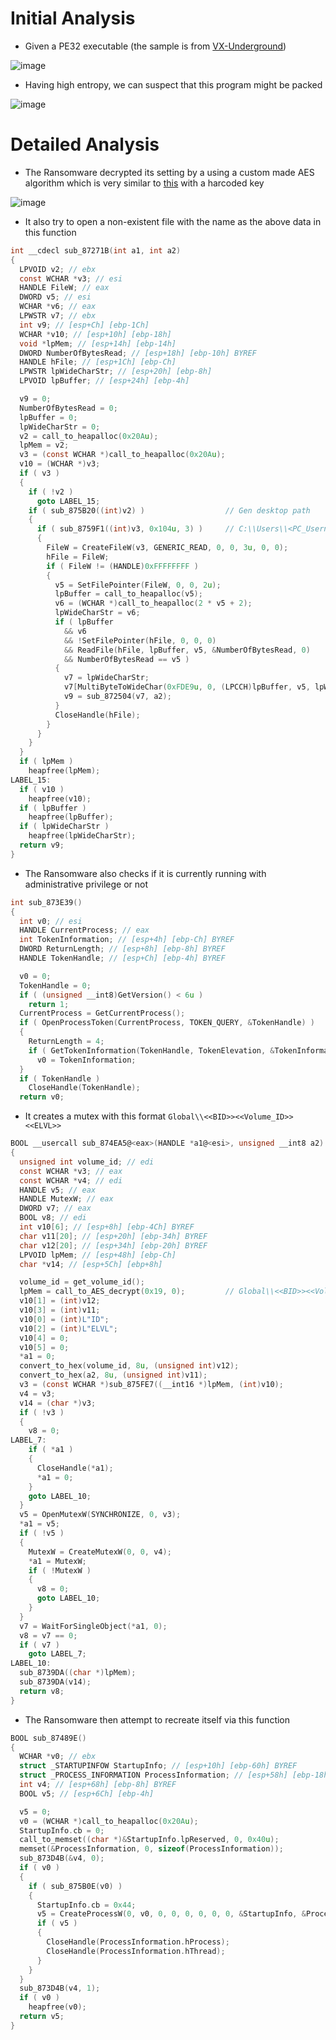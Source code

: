 # Initial Analysis
- Given a PE32 executable (the sample is from [VX-Underground](https://vx-underground.org/))

![image](https://github.com/user-attachments/assets/edd36d17-b5aa-42a0-a6c2-e86ed1bd818d)

- Having high entropy, we can suspect that this program might be packed

![image](https://github.com/user-attachments/assets/2a42b5b5-3bf7-43aa-8249-a9fec9433671)

# Detailed Analysis
- The Ransomware decrypted its setting by a using a custom made AES algorithm which is very similar to [this](https://github.com/pjok1122/AES-Optimization) with a harcoded key

![image](https://github.com/user-attachments/assets/5a343e11-be48-40fc-b3fd-be11dd6a4da1)

- It also try to open a non-existent file with the name as the above data in this function
```C
int __cdecl sub_87271B(int a1, int a2)
{
  LPVOID v2; // ebx
  const WCHAR *v3; // esi
  HANDLE FileW; // eax
  DWORD v5; // esi
  WCHAR *v6; // eax
  LPWSTR v7; // ebx
  int v9; // [esp+Ch] [ebp-1Ch]
  WCHAR *v10; // [esp+10h] [ebp-18h]
  void *lpMem; // [esp+14h] [ebp-14h]
  DWORD NumberOfBytesRead; // [esp+18h] [ebp-10h] BYREF
  HANDLE hFile; // [esp+1Ch] [ebp-Ch]
  LPWSTR lpWideCharStr; // [esp+20h] [ebp-8h]
  LPVOID lpBuffer; // [esp+24h] [ebp-4h]

  v9 = 0;
  NumberOfBytesRead = 0;
  lpBuffer = 0;
  lpWideCharStr = 0;
  v2 = call_to_heapalloc(0x20Au);
  lpMem = v2;
  v3 = (const WCHAR *)call_to_heapalloc(0x20Au);
  v10 = (WCHAR *)v3;
  if ( v3 )
  {
    if ( !v2 )
      goto LABEL_15;
    if ( sub_875B20((int)v2) )                  // Gen desktop path
    {
      if ( sub_8759F1((int)v3, 0x104u, 3) )     // C:\\Users\\<PC_Username>\\Desktop\\backm
      {
        FileW = CreateFileW(v3, GENERIC_READ, 0, 0, 3u, 0, 0);
        hFile = FileW;
        if ( FileW != (HANDLE)0xFFFFFFFF )
        {
          v5 = SetFilePointer(FileW, 0, 0, 2u);
          lpBuffer = call_to_heapalloc(v5);
          v6 = (WCHAR *)call_to_heapalloc(2 * v5 + 2);
          lpWideCharStr = v6;
          if ( lpBuffer
            && v6
            && !SetFilePointer(hFile, 0, 0, 0)
            && ReadFile(hFile, lpBuffer, v5, &NumberOfBytesRead, 0)
            && NumberOfBytesRead == v5 )
          {
            v7 = lpWideCharStr;
            v7[MultiByteToWideChar(0xFDE9u, 0, (LPCCH)lpBuffer, v5, lpWideCharStr, v5)] = 0;
            v9 = sub_872504(v7, a2);
          }
          CloseHandle(hFile);
        }
      }
    }
  }
  if ( lpMem )
    heapfree(lpMem);
LABEL_15:
  if ( v10 )
    heapfree(v10);
  if ( lpBuffer )
    heapfree(lpBuffer);
  if ( lpWideCharStr )
    heapfree(lpWideCharStr);
  return v9;
}
```
- The Ransomware also checks if it is currently running with administrative privilege or not
```C
int sub_873E39()
{
  int v0; // esi
  HANDLE CurrentProcess; // eax
  int TokenInformation; // [esp+4h] [ebp-Ch] BYREF
  DWORD ReturnLength; // [esp+8h] [ebp-8h] BYREF
  HANDLE TokenHandle; // [esp+Ch] [ebp-4h] BYREF

  v0 = 0;
  TokenHandle = 0;
  if ( (unsigned __int8)GetVersion() < 6u )
    return 1;
  CurrentProcess = GetCurrentProcess();
  if ( OpenProcessToken(CurrentProcess, TOKEN_QUERY, &TokenHandle) )
  {
    ReturnLength = 4;
    if ( GetTokenInformation(TokenHandle, TokenElevation, &TokenInformation, 4u, &ReturnLength) )
      v0 = TokenInformation;
  }
  if ( TokenHandle )
    CloseHandle(TokenHandle);
  return v0;
```
- It creates a mutex with this format `Global\\<<BID>><<Volume_ID>><<ELVL>>`
```C
BOOL __usercall sub_874EA5@<eax>(HANDLE *a1@<esi>, unsigned __int8 a2)
{
  unsigned int volume_id; // edi
  const WCHAR *v3; // eax
  const WCHAR *v4; // edi
  HANDLE v5; // eax
  HANDLE MutexW; // eax
  DWORD v7; // eax
  BOOL v8; // edi
  int v10[6]; // [esp+8h] [ebp-4Ch] BYREF
  char v11[20]; // [esp+20h] [ebp-34h] BYREF
  char v12[20]; // [esp+34h] [ebp-20h] BYREF
  LPVOID lpMem; // [esp+48h] [ebp-Ch]
  char *v14; // [esp+5Ch] [ebp+8h]

  volume_id = get_volume_id();
  lpMem = call_to_AES_decrypt(0x19, 0);         // Global\\<<BID>><<Volume_ID>><<ELVL>>
  v10[1] = (int)v12;
  v10[3] = (int)v11;
  v10[0] = (int)L"ID";
  v10[2] = (int)L"ELVL";
  v10[4] = 0;
  v10[5] = 0;
  *a1 = 0;
  convert_to_hex(volume_id, 8u, (unsigned int)v12);
  convert_to_hex(a2, 8u, (unsigned int)v11);
  v3 = (const WCHAR *)sub_875FE7((__int16 *)lpMem, (int)v10);
  v4 = v3;
  v14 = (char *)v3;
  if ( !v3 )
  {
    v8 = 0;
LABEL_7:
    if ( *a1 )
    {
      CloseHandle(*a1);
      *a1 = 0;
    }
    goto LABEL_10;
  }
  v5 = OpenMutexW(SYNCHRONIZE, 0, v3);
  *a1 = v5;
  if ( !v5 )
  {
    MutexW = CreateMutexW(0, 0, v4);
    *a1 = MutexW;
    if ( !MutexW )
    {
      v8 = 0;
      goto LABEL_10;
    }
  }
  v7 = WaitForSingleObject(*a1, 0);
  v8 = v7 == 0;
  if ( v7 )
    goto LABEL_7;
LABEL_10:
  sub_8739DA((char *)lpMem);
  sub_8739DA(v14);
  return v8;
}
```
- The Ransomware then attempt to recreate itself via this function
```C
BOOL sub_87489E()
{
  WCHAR *v0; // ebx
  struct _STARTUPINFOW StartupInfo; // [esp+10h] [ebp-60h] BYREF
  struct _PROCESS_INFORMATION ProcessInformation; // [esp+58h] [ebp-18h] BYREF
  int v4; // [esp+68h] [ebp-8h] BYREF
  BOOL v5; // [esp+6Ch] [ebp-4h]

  v5 = 0;
  v0 = (WCHAR *)call_to_heapalloc(0x20Au);
  StartupInfo.cb = 0;
  call_to_memset((char *)&StartupInfo.lpReserved, 0, 0x40u);
  memset(&ProcessInformation, 0, sizeof(ProcessInformation));
  sub_873D4B(&v4, 0);
  if ( v0 )
  {
    if ( sub_875B0E(v0) )
    {
      StartupInfo.cb = 0x44;
      v5 = CreateProcessW(0, v0, 0, 0, 0, 0, 0, 0, &StartupInfo, &ProcessInformation);
      if ( v5 )
      {
        CloseHandle(ProcessInformation.hProcess);
        CloseHandle(ProcessInformation.hThread);
      }
    }
  }
  sub_873D4B(v4, 1);
  if ( v0 )
    heapfree(v0);
  return v5;
}
```
